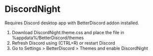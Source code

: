 # DiscordNight

Requires Discord desktop app with BetterDiscord addon installed.

1. Download DiscordNight.theme.css and place the file in %appdata%/BetterDiscord/themes
2. Refresh Discord using (CTRL+R) or restart Discord
3. Go to Settings > BetterDiscord > Themes and enable DiscordNight
